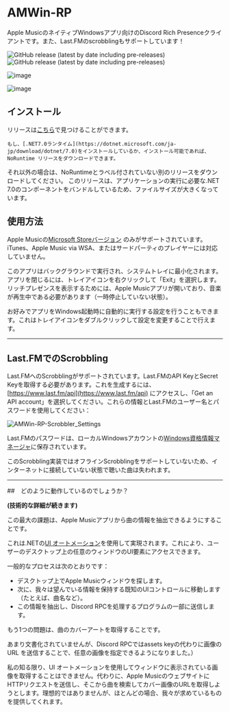 # AMWin-RP
Apple MusicのネイティブWindowsアプリ向けのDiscord Rich Presenceクライアントです。また、Last.FMのscrobblingもサポートしています！

![GitHub release (latest by date including pre-releases)](https://img.shields.io/github/downloads-pre/PKBeam/AMWin-RP/total) ![GitHub release (latest by date including pre-releases)](https://img.shields.io/github/downloads-pre/PKBeam/AMWin-RP/latest/total) 

![image](https://user-images.githubusercontent.com/18737124/236110561-e11eabf5-d2c4-4fb3-a743-3152a1aef916.png)

![image](https://user-images.githubusercontent.com/18737124/213862194-e02ec9e7-07ab-481f-9dc5-451b9159c903.png)

## インストール

リリースは[こちら](https://github.com/PKBeam/AMWin-RP/releases)で見つけることができます。

    もし、[.NET7.0ランタイム](https://dotnet.microsoft.com/ja-jp/download/dotnet/7.0)をインストールしているか、インストール可能であれば、NoRuntime リリースをダウンロードできます。

それ以外の場合は、NoRuntimeとラベル付されていない別のリリースをダウンロードしてください。
このリリースは、アプリケーションの実行に必要な.NET 7.0のコンポーネントをバンドルしているため、ファイルサイズが大きくなっています。

## 使用方法
Apple Musicの[Microsoft Storeバージョン](https://apps.microsoft.com/store/detail/apple-music-preview/9PFHDD62MXS1) のみがサポートされています。
iTunes、Apple Music via WSA、またはサードパーティのプレイヤーには対応していません。

このアプリはバックグラウンドで実行され、システムトレイに最小化されます。アプリを閉じるには、トレイアイコンを右クリックして「Exit」を選択します。
リッチプレゼンスを表示するためには、Apple Musicアプリが開いており、音楽が再生中である必要があります（一時停止していない状態）。

お好みでアプリをWindows起動時に自動的に実行する設定を行うこともできます。これはトレイアイコンをダブルクリックして設定を変更することで行えます。

<hr/>

## Last.FMでのScrobbling
Last.FMへのScrobblingがサポートされています。Last.FMのAPI KeyとSecret Keyを取得する必要があります。これを生成するには、[https://www.last.fm/api](https://www.last.fm/api) にアクセスし、「Get an API account」を選択してください。これらの情報とLast.FMのユーザー名とパスワードを使用してください：

![AMWin-RP-Scrobbler_Settings](https://user-images.githubusercontent.com/317772/215867741-2999591c-35eb-442a-a349-b8e9046634fb.png)

Last.FMのパスワードは、ローカルWindowsアカウントの[Windows資格情報マネージャ](https://support.microsoft.com/ja-jp/windows/%E8%B3%87%E6%A0%BC%E6%83%85%E5%A0%B1%E3%83%9E%E3%83%8D%E3%83%BC%E3%82%B8%E3%83%A3%E3%83%BC%E3%81%AB%E3%82%A2%E3%82%AF%E3%82%BB%E3%82%B9%E3%81%99%E3%82%8B-1b5c916a-6a16-889f-8581-fc16e8165ac0)に保存されています。

このScrobbling実装ではオフラインScrobblingをサポートしていないため、インターネットに接続していない状態で聴いた曲は失われます。


<hr/>


##　どのように動作しているのでしょうか？

**(技術的な詳細が続きます)**

この最大の課題は、Apple Musicアプリから曲の情報を抽出できるようにすることです。

これは.NETの[UI オートメーション](https://learn.microsoft.com/ja-jp/dotnet/framework/ui-automation/ui-automation-overview)を使用して実現されます。これにより、ユーザーのデスクトップ上の任意のウィンドウのUI要素にアクセスできます。

一般的なプロセスは次のとおりです：
- デスクトップ上でApple Musicウィンドウを探します。
- 次に、我々は望んでいる情報を保持する既知のUIコントロールに移動します（たとえば、曲名など）。
- この情報を抽出し、Discord RPCを処理するプログラムの一部に送信します。

もう1つの問題は、曲のカバーアートを取得することです。

あまり文書化されていませんが、Discord RPCではassets keyの代わりに画像の URL を送信することで、任意の画像を指定できるようになりました。）

私の知る限り、UI オートメーションを使用してウィンドウに表示されている画像を取得することはできません。代わりに、Apple MusicのウェブサイトにHTTPリクエストを送信し、そこから曲を検索してカバー画像のURLを取得しようとします。理想的ではありませんが、ほとんどの場合、我々が求めているものを提供してくれます。

